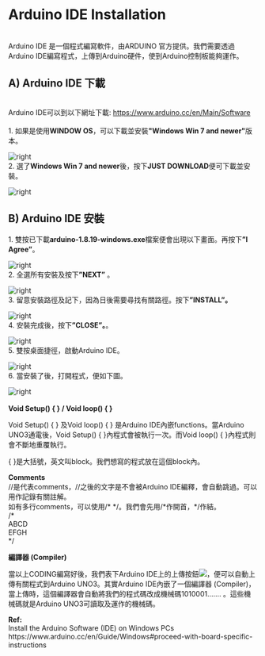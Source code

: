 
<h1>Arduino IDE Installation</h1>
<br>Arduino IDE 是一個程式編寫軟件，由ARDUINO 官方提供。我們需要透過Arduino IDE編寫程式，上傳到Arduino硬件，使到Arduino控制板能夠運作。 <br>
<h2>A) Arduino IDE 下載</h2>
<br>Arduino IDE可以到以下網址下載: <a href="https://www.arduino.cc/en/Main/Software" target="_blank">https://www.arduino.cc/en/Main/Software</a>
<br><br>
1. 如果是使用<B>WINDOW OS</B>，可以下載並安裝<B>"Windows Win 7 and newer"</B>版本。<p>
<img src="https://www.meteam.org/1st_STEM2022/GithubWebpage/AIDE01.png" alt="right">
<br>
2. 選了<B>Windows Win 7 and newer</B>後，按下<B>JUST DOWNLOAD</B>便可下載並安裝。<p>
<img src="https://www.meteam.org/1st_STEM2022/GithubWebpage/AIDE02.png" alt="right">
<br>
<h2>B) Arduino IDE 安裝</h2>
1. 雙按已下載<B>arduino-1.8.19-windows.exe</B>檔案便會出現以下畫面。再按下<B>”I Agree”</B>。<p>
<img src="https://www.meteam.org/1st_STEM2022/GithubWebpage/AIDE03.png" alt="right"><br>
2. 全選所有安裝及按下<B>”NEXT”</B> 。<p>
<img src="https://www.meteam.org/1st_STEM2022/GithubWebpage/AIDE04.png" alt="right"><br>
3. 留意安裝路徑及記下，因為日後需要尋找有關路徑。按下<B>”INSTALL”。</B><p>
<img src="https://www.meteam.org/1st_STEM2022/GithubWebpage/AIDE05.png" alt="right"><br>
4. 安裝完成後，按下<B>”CLOSE”。</B>。<p>
<img src="https://www.meteam.org/1st_STEM2022/GithubWebpage/AIDE06.png" alt="right"><br>
5. 雙按桌面捷徑，啟動Arduino IDE。<p>
<img src="https://www.meteam.org/1st_STEM2022/GithubWebpage/AIDE07.png" alt="right"><br>
6. 當安裝了後，打開程式，便如下圖。<p>
<img src="https://www.meteam.org/1st_STEM2022/GithubWebpage/AIDE08.png" alt="right"><br>
<br>
  <B>Void Setup() { } / Void loop() { }</B><p>  
  Void Setup() { } 及Void loop() { } 是Arduino IDE內嵌functions。當Arduino UNO3通電後，Void Setup() { }內程式會被執行一次。而Void loop() { }內程式則會不斷地重覆執行。<p> 
  { }是大括號，英文叫block。我們想寫的程式放在這個block內。
<p>  
  <B>Comments</B><br>
  //是代表comments，//之後的文字是不會被Arduino IDE編釋，會自動跳過。可以用作記錄有關註解。<br>
  如有多行comments，可以使用/* */。我們會先用/*作開首，*/作結。<br>
  /*<br>
  ABCD<br>
  EFGH<br>
  */
<p>
<B>編譯器 (Compiler)</B><p>
當以上CODING編寫好後，我們表下Arduino IDE上的上傳按鈕<img src="https://www.meteam.org/1st_STEM2022/GithubWebpage/AIDE10.png">，便可以自動上傳有關程式到Arduino UNO3。其實Arduino IDE內嵌了一個編譯器 (Compiler)，當上傳時，這個編譯器會自動將我們的程式碼改成機械碼1010001....... 。這些機械碼就是Arduino UNO3可讀取及運作的機械碼。
<p>  
<B>Ref: </B><br>
Install the Arduino Software (IDE) on Windows PCs<br>
https://www.arduino.cc/en/Guide/Windows#proceed-with-board-specific-instructions
